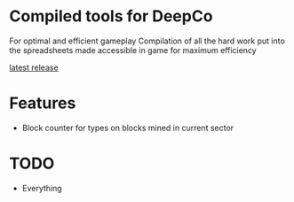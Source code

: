# Compiled tools for DeepCo
For optimal and efficient gameplay
Compilation of all the hard work put into the spreadsheets made accessible in game
for maximum efficiency

[latest release](https://github.com/4za4s/DeepCo-Optimiser/releases/latest)

# Features
- Block counter for types on blocks mined in current sector

# TODO
- Everything
